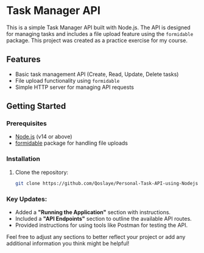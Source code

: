 # Task Manager API

This is a simple Task Manager API built with Node.js. The API is designed for managing tasks and includes a file upload feature using the `formidable` package. This project was created as a practice exercise for my course.

## Features

- Basic task management API (Create, Read, Update, Delete tasks)
- File upload functionality using `formidable`
- Simple HTTP server for managing API requests

## Getting Started

### Prerequisites

- [Node.js](https://nodejs.org/) (v14 or above)
- [formidable](https://www.npmjs.com/package/formidable) package for handling file uploads

### Installation

1. Clone the repository:
   ```bash
   git clone https://github.com/Qoslaye/Personal-Task-API-using-Nodejs.git

### Key Updates:
- Added a **"Running the Application"** section with instructions.
- Included a **"API Endpoints"** section to outline the available API routes.
- Provided instructions for using tools like Postman for testing the API.

Feel free to adjust any sections to better reflect your project or add any additional information you think might be helpful!
